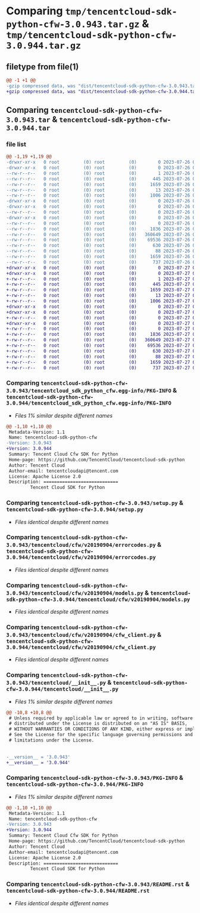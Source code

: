 # Comparing `tmp/tencentcloud-sdk-python-cfw-3.0.943.tar.gz` & `tmp/tencentcloud-sdk-python-cfw-3.0.944.tar.gz`

## filetype from file(1)

```diff
@@ -1 +1 @@
-gzip compressed data, was "dist/tencentcloud-sdk-python-cfw-3.0.943.tar", last modified: Wed Jul 26 00:33:23 2023, max compression
+gzip compressed data, was "dist/tencentcloud-sdk-python-cfw-3.0.944.tar", last modified: Thu Jul 27 02:11:32 2023, max compression
```

## Comparing `tencentcloud-sdk-python-cfw-3.0.943.tar` & `tencentcloud-sdk-python-cfw-3.0.944.tar`

### file list

```diff
@@ -1,19 +1,19 @@
-drwxr-xr-x   0 root         (0) root         (0)        0 2023-07-26 00:33:23.000000 tencentcloud-sdk-python-cfw-3.0.943/
-drwxr-xr-x   0 root         (0) root         (0)        0 2023-07-26 00:33:23.000000 tencentcloud-sdk-python-cfw-3.0.943/tencentcloud_sdk_python_cfw.egg-info/
--rw-r--r--   0 root         (0) root         (0)        1 2023-07-26 00:33:23.000000 tencentcloud-sdk-python-cfw-3.0.943/tencentcloud_sdk_python_cfw.egg-info/dependency_links.txt
--rw-r--r--   0 root         (0) root         (0)      445 2023-07-26 00:33:23.000000 tencentcloud-sdk-python-cfw-3.0.943/tencentcloud_sdk_python_cfw.egg-info/SOURCES.txt
--rw-r--r--   0 root         (0) root         (0)     1659 2023-07-26 00:33:23.000000 tencentcloud-sdk-python-cfw-3.0.943/tencentcloud_sdk_python_cfw.egg-info/PKG-INFO
--rw-r--r--   0 root         (0) root         (0)       13 2023-07-26 00:33:23.000000 tencentcloud-sdk-python-cfw-3.0.943/tencentcloud_sdk_python_cfw.egg-info/top_level.txt
--rw-r--r--   0 root         (0) root         (0)     1006 2023-07-26 00:33:23.000000 tencentcloud-sdk-python-cfw-3.0.943/setup.py
-drwxr-xr-x   0 root         (0) root         (0)        0 2023-07-26 00:33:23.000000 tencentcloud-sdk-python-cfw-3.0.943/tencentcloud/
-drwxr-xr-x   0 root         (0) root         (0)        0 2023-07-26 00:33:23.000000 tencentcloud-sdk-python-cfw-3.0.943/tencentcloud/cfw/
--rw-r--r--   0 root         (0) root         (0)        0 2023-07-26 00:33:23.000000 tencentcloud-sdk-python-cfw-3.0.943/tencentcloud/cfw/__init__.py
-drwxr-xr-x   0 root         (0) root         (0)        0 2023-07-26 00:33:23.000000 tencentcloud-sdk-python-cfw-3.0.943/tencentcloud/cfw/v20190904/
--rw-r--r--   0 root         (0) root         (0)        0 2023-07-26 00:33:23.000000 tencentcloud-sdk-python-cfw-3.0.943/tencentcloud/cfw/v20190904/__init__.py
--rw-r--r--   0 root         (0) root         (0)     1836 2023-07-26 00:33:23.000000 tencentcloud-sdk-python-cfw-3.0.943/tencentcloud/cfw/v20190904/errorcodes.py
--rw-r--r--   0 root         (0) root         (0)   360649 2023-07-26 00:33:23.000000 tencentcloud-sdk-python-cfw-3.0.943/tencentcloud/cfw/v20190904/models.py
--rw-r--r--   0 root         (0) root         (0)    69536 2023-07-26 00:33:23.000000 tencentcloud-sdk-python-cfw-3.0.943/tencentcloud/cfw/v20190904/cfw_client.py
--rw-r--r--   0 root         (0) root         (0)      630 2023-07-26 00:33:23.000000 tencentcloud-sdk-python-cfw-3.0.943/tencentcloud/__init__.py
--rw-r--r--   0 root         (0) root         (0)       88 2023-07-26 00:33:23.000000 tencentcloud-sdk-python-cfw-3.0.943/setup.cfg
--rw-r--r--   0 root         (0) root         (0)     1659 2023-07-26 00:33:23.000000 tencentcloud-sdk-python-cfw-3.0.943/PKG-INFO
--rw-r--r--   0 root         (0) root         (0)      737 2023-07-26 00:33:23.000000 tencentcloud-sdk-python-cfw-3.0.943/README.rst
+drwxr-xr-x   0 root         (0) root         (0)        0 2023-07-27 02:11:32.000000 tencentcloud-sdk-python-cfw-3.0.944/
+drwxr-xr-x   0 root         (0) root         (0)        0 2023-07-27 02:11:32.000000 tencentcloud-sdk-python-cfw-3.0.944/tencentcloud_sdk_python_cfw.egg-info/
+-rw-r--r--   0 root         (0) root         (0)        1 2023-07-27 02:11:32.000000 tencentcloud-sdk-python-cfw-3.0.944/tencentcloud_sdk_python_cfw.egg-info/dependency_links.txt
+-rw-r--r--   0 root         (0) root         (0)      445 2023-07-27 02:11:32.000000 tencentcloud-sdk-python-cfw-3.0.944/tencentcloud_sdk_python_cfw.egg-info/SOURCES.txt
+-rw-r--r--   0 root         (0) root         (0)     1659 2023-07-27 02:11:32.000000 tencentcloud-sdk-python-cfw-3.0.944/tencentcloud_sdk_python_cfw.egg-info/PKG-INFO
+-rw-r--r--   0 root         (0) root         (0)       13 2023-07-27 02:11:32.000000 tencentcloud-sdk-python-cfw-3.0.944/tencentcloud_sdk_python_cfw.egg-info/top_level.txt
+-rw-r--r--   0 root         (0) root         (0)     1006 2023-07-27 02:11:32.000000 tencentcloud-sdk-python-cfw-3.0.944/setup.py
+drwxr-xr-x   0 root         (0) root         (0)        0 2023-07-27 02:11:32.000000 tencentcloud-sdk-python-cfw-3.0.944/tencentcloud/
+drwxr-xr-x   0 root         (0) root         (0)        0 2023-07-27 02:11:32.000000 tencentcloud-sdk-python-cfw-3.0.944/tencentcloud/cfw/
+-rw-r--r--   0 root         (0) root         (0)        0 2023-07-27 02:11:32.000000 tencentcloud-sdk-python-cfw-3.0.944/tencentcloud/cfw/__init__.py
+drwxr-xr-x   0 root         (0) root         (0)        0 2023-07-27 02:11:32.000000 tencentcloud-sdk-python-cfw-3.0.944/tencentcloud/cfw/v20190904/
+-rw-r--r--   0 root         (0) root         (0)        0 2023-07-27 02:11:32.000000 tencentcloud-sdk-python-cfw-3.0.944/tencentcloud/cfw/v20190904/__init__.py
+-rw-r--r--   0 root         (0) root         (0)     1836 2023-07-27 02:11:32.000000 tencentcloud-sdk-python-cfw-3.0.944/tencentcloud/cfw/v20190904/errorcodes.py
+-rw-r--r--   0 root         (0) root         (0)   360649 2023-07-27 02:11:32.000000 tencentcloud-sdk-python-cfw-3.0.944/tencentcloud/cfw/v20190904/models.py
+-rw-r--r--   0 root         (0) root         (0)    69536 2023-07-27 02:11:32.000000 tencentcloud-sdk-python-cfw-3.0.944/tencentcloud/cfw/v20190904/cfw_client.py
+-rw-r--r--   0 root         (0) root         (0)      630 2023-07-27 02:11:32.000000 tencentcloud-sdk-python-cfw-3.0.944/tencentcloud/__init__.py
+-rw-r--r--   0 root         (0) root         (0)       88 2023-07-27 02:11:32.000000 tencentcloud-sdk-python-cfw-3.0.944/setup.cfg
+-rw-r--r--   0 root         (0) root         (0)     1659 2023-07-27 02:11:32.000000 tencentcloud-sdk-python-cfw-3.0.944/PKG-INFO
+-rw-r--r--   0 root         (0) root         (0)      737 2023-07-27 02:11:32.000000 tencentcloud-sdk-python-cfw-3.0.944/README.rst
```

### Comparing `tencentcloud-sdk-python-cfw-3.0.943/tencentcloud_sdk_python_cfw.egg-info/PKG-INFO` & `tencentcloud-sdk-python-cfw-3.0.944/tencentcloud_sdk_python_cfw.egg-info/PKG-INFO`

 * *Files 1% similar despite different names*

```diff
@@ -1,10 +1,10 @@
 Metadata-Version: 1.1
 Name: tencentcloud-sdk-python-cfw
-Version: 3.0.943
+Version: 3.0.944
 Summary: Tencent Cloud Cfw SDK for Python
 Home-page: https://github.com/TencentCloud/tencentcloud-sdk-python
 Author: Tencent Cloud
 Author-email: tencentcloudapi@tencent.com
 License: Apache License 2.0
 Description: ============================
         Tencent Cloud SDK for Python
```

### Comparing `tencentcloud-sdk-python-cfw-3.0.943/setup.py` & `tencentcloud-sdk-python-cfw-3.0.944/setup.py`

 * *Files identical despite different names*

### Comparing `tencentcloud-sdk-python-cfw-3.0.943/tencentcloud/cfw/v20190904/errorcodes.py` & `tencentcloud-sdk-python-cfw-3.0.944/tencentcloud/cfw/v20190904/errorcodes.py`

 * *Files identical despite different names*

### Comparing `tencentcloud-sdk-python-cfw-3.0.943/tencentcloud/cfw/v20190904/models.py` & `tencentcloud-sdk-python-cfw-3.0.944/tencentcloud/cfw/v20190904/models.py`

 * *Files identical despite different names*

### Comparing `tencentcloud-sdk-python-cfw-3.0.943/tencentcloud/cfw/v20190904/cfw_client.py` & `tencentcloud-sdk-python-cfw-3.0.944/tencentcloud/cfw/v20190904/cfw_client.py`

 * *Files identical despite different names*

### Comparing `tencentcloud-sdk-python-cfw-3.0.943/tencentcloud/__init__.py` & `tencentcloud-sdk-python-cfw-3.0.944/tencentcloud/__init__.py`

 * *Files 1% similar despite different names*

```diff
@@ -10,8 +10,8 @@
 # Unless required by applicable law or agreed to in writing, software
 # distributed under the License is distributed on an "AS IS" BASIS,
 # WITHOUT WARRANTIES OR CONDITIONS OF ANY KIND, either express or implied.
 # See the License for the specific language governing permissions and
 # limitations under the License.
 
 
-__version__ = '3.0.943'
+__version__ = '3.0.944'
```

### Comparing `tencentcloud-sdk-python-cfw-3.0.943/PKG-INFO` & `tencentcloud-sdk-python-cfw-3.0.944/PKG-INFO`

 * *Files 1% similar despite different names*

```diff
@@ -1,10 +1,10 @@
 Metadata-Version: 1.1
 Name: tencentcloud-sdk-python-cfw
-Version: 3.0.943
+Version: 3.0.944
 Summary: Tencent Cloud Cfw SDK for Python
 Home-page: https://github.com/TencentCloud/tencentcloud-sdk-python
 Author: Tencent Cloud
 Author-email: tencentcloudapi@tencent.com
 License: Apache License 2.0
 Description: ============================
         Tencent Cloud SDK for Python
```

### Comparing `tencentcloud-sdk-python-cfw-3.0.943/README.rst` & `tencentcloud-sdk-python-cfw-3.0.944/README.rst`

 * *Files identical despite different names*

